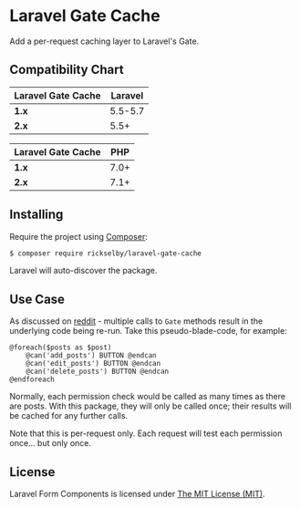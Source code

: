 Laravel Gate Cache
==================

Add a per-request caching layer to Laravel's Gate. 

## Compatibility Chart

| Laravel Gate Cache | Laravel |
|--------------------|---------|
| **1.x**            | 5.5-5.7 |
| **2.x**            | 5.5+    |

| Laravel Gate Cache |   PHP   |
|--------------------|---------|
| **1.x**            | 7.0+    |
| **2.x**            | 7.1+    |

## Installing

Require the project using [Composer](https://getcomposer.org):

```bash
$ composer require rickselby/laravel-gate-cache
```

Laravel will auto-discover the package.

## Use Case

As discussed on [reddit](https://www.reddit.com/r/laravel/comments/9mknx6/) - multiple calls to `Gate` methods result in the underlying code being re-run. Take this pseudo-blade-code, for example:

```
@foreach($posts as $post)
    @can('add_posts') BUTTON @endcan
    @can('edit_posts') BUTTON @endcan
    @can('delete_posts') BUTTON @endcan
@endforeach
```

Normally, each permission check would be called as many times as there are posts. With this package, they will only be called once; their results will be cached for any further calls.

Note that this is per-request only. Each request will test each permission once... but only once.

## License

Laravel Form Components is licensed under [The MIT License (MIT)](LICENSE).
